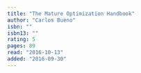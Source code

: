 ```yaml
---
title: "The Mature Optimization Handbook"
author: "Carlos Bueno"
isbn: ""
isbn13: ""
rating: 5
pages: 89
read: "2016-10-13"
added: "2016-09-30"
---
```


